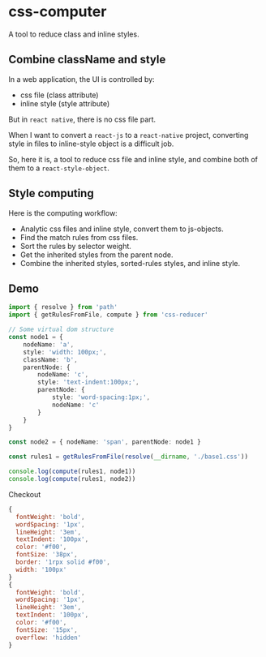 # css-computer

A tool to reduce class and inline styles.

## Combine className and style

In a web application, the UI is controlled by:
- css file (class attribute)
- inline style (style attribute)

But in `react native`, there is no css file part.

When I want to convert a `react-js` to a `react-native` project, converting style in files to inline-style object is a difficult job.

So, here it is, a tool to reduce css file and inline style, and combine both of them to a `react-style-object`.

## Style computing

Here is the computing workflow:
- Analytic css files and inline style, convert them to js-objects.
- Find the match rules from css files.
- Sort the rules by selector weight.
- Get the inherited styles from the parent node.
- Combine the inherited styles, sorted-rules styles, and inline style.

## Demo

```ts
import { resolve } from 'path'
import { getRulesFromFile, compute } from 'css-reducer'

// Some virtual dom structure
const node1 = {
    nodeName: 'a',
    style: 'width: 100px;',
    className: 'b',
    parentNode: {
        nodeName: 'c',
        style: 'text-indent:100px;',
        parentNode: {
            style: 'word-spacing:1px;',
            nodeName: 'c'
        }
    }
}

const node2 = { nodeName: 'span', parentNode: node1 }

const rules1 = getRulesFromFile(resolve(__dirname, './base1.css'))

console.log(compute(rules1, node1))
console.log(compute(rules1, node2))
```

Checkout
```js
{
  fontWeight: 'bold',
  wordSpacing: '1px',
  lineHeight: '3em',
  textIndent: '100px',
  color: '#f00',
  fontSize: '38px',
  border: '1rpx solid #f00',
  width: '100px'
}
{
  fontWeight: 'bold',
  wordSpacing: '1px',
  lineHeight: '3em',
  textIndent: '100px',
  color: '#f00',
  fontSize: '15px',
  overflow: 'hidden'
}
```